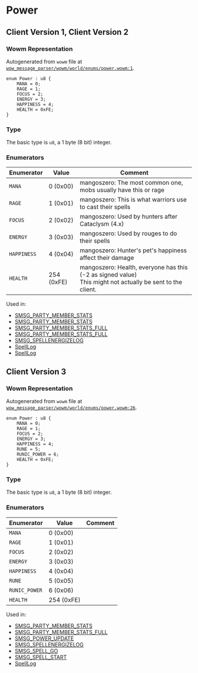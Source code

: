 # Power

## Client Version 1, Client Version 2

### Wowm Representation

Autogenerated from `wowm` file at [`wow_message_parser/wowm/world/enums/power.wowm:1`](https://github.com/gtker/wow_messages/tree/main/wow_message_parser/wowm/world/enums/power.wowm#L1).

```rust,ignore
enum Power : u8 {
    MANA = 0;
    RAGE = 1;
    FOCUS = 2;
    ENERGY = 3;
    HAPPINESS = 4;
    HEALTH = 0xFE;
}
```
### Type
The basic type is `u8`, a 1 byte (8 bit) integer.
### Enumerators
| Enumerator | Value  | Comment |
| --------- | -------- | ------- |
| `MANA` | 0 (0x00) | mangoszero: The most common one, mobs usually have this or rage |
| `RAGE` | 1 (0x01) | mangoszero: This is what warriors use to cast their spells |
| `FOCUS` | 2 (0x02) | mangoszero: Used by hunters after Cataclysm (4.x) |
| `ENERGY` | 3 (0x03) | mangoszero: Used by rouges to do their spells |
| `HAPPINESS` | 4 (0x04) | mangoszero: Hunter's pet's happiness affect their damage |
| `HEALTH` | 254 (0xFE) | mangoszero: Health, everyone has this (-2 as signed value)<br/>This might not actually be sent to the client. |

Used in:
* [SMSG_PARTY_MEMBER_STATS](smsg_party_member_stats.md)
* [SMSG_PARTY_MEMBER_STATS](smsg_party_member_stats.md)
* [SMSG_PARTY_MEMBER_STATS_FULL](smsg_party_member_stats_full.md)
* [SMSG_PARTY_MEMBER_STATS_FULL](smsg_party_member_stats_full.md)
* [SMSG_SPELLENERGIZELOG](smsg_spellenergizelog.md)
* [SpellLog](spelllog.md)
* [SpellLog](spelllog.md)

## Client Version 3

### Wowm Representation

Autogenerated from `wowm` file at [`wow_message_parser/wowm/world/enums/power.wowm:26`](https://github.com/gtker/wow_messages/tree/main/wow_message_parser/wowm/world/enums/power.wowm#L26).

```rust,ignore
enum Power : u8 {
    MANA = 0;
    RAGE = 1;
    FOCUS = 2;
    ENERGY = 3;
    HAPPINESS = 4;
    RUNE = 5;
    RUNIC_POWER = 6;
    HEALTH = 0xFE;
}
```
### Type
The basic type is `u8`, a 1 byte (8 bit) integer.
### Enumerators
| Enumerator | Value  | Comment |
| --------- | -------- | ------- |
| `MANA` | 0 (0x00) |  |
| `RAGE` | 1 (0x01) |  |
| `FOCUS` | 2 (0x02) |  |
| `ENERGY` | 3 (0x03) |  |
| `HAPPINESS` | 4 (0x04) |  |
| `RUNE` | 5 (0x05) |  |
| `RUNIC_POWER` | 6 (0x06) |  |
| `HEALTH` | 254 (0xFE) |  |

Used in:
* [SMSG_PARTY_MEMBER_STATS](smsg_party_member_stats.md)
* [SMSG_PARTY_MEMBER_STATS_FULL](smsg_party_member_stats_full.md)
* [SMSG_POWER_UPDATE](smsg_power_update.md)
* [SMSG_SPELLENERGIZELOG](smsg_spellenergizelog.md)
* [SMSG_SPELL_GO](smsg_spell_go.md)
* [SMSG_SPELL_START](smsg_spell_start.md)
* [SpellLog](spelllog.md)

